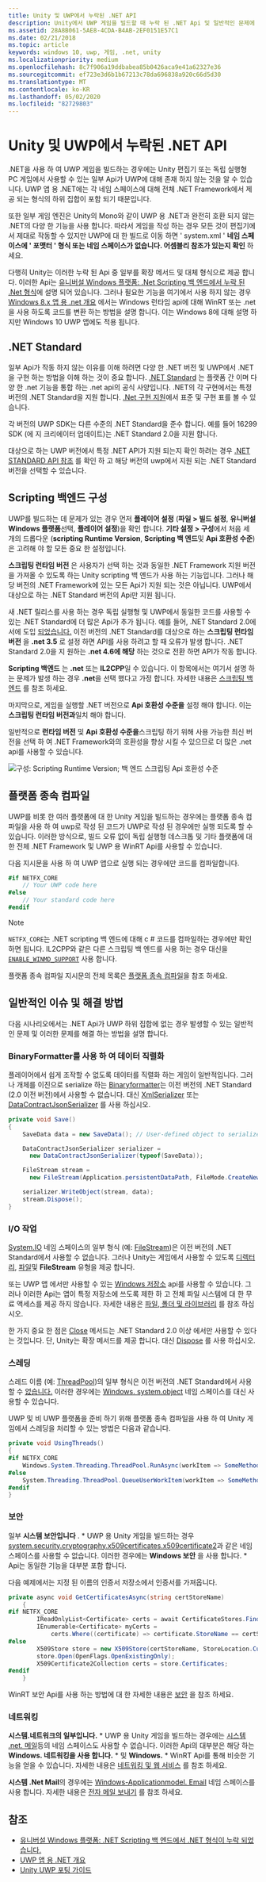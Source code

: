 ```yaml
---
title: Unity 및 UWP에서 누락된 .NET API
description: Unity에서 UWP 게임을 빌드할 때 누락 된 .NET Api 및 일반적인 문제에 대 한 해결 방법을 알아봅니다.
ms.assetid: 28A8B061-5AE8-4CDA-B4AB-2EF0151E57C1
ms.date: 02/21/2018
ms.topic: article
keywords: windows 10, uwp, 게임, .net, unity
ms.localizationpriority: medium
ms.openlocfilehash: 8c7f906a19ddbabea85b0426aca9e41a62327e36
ms.sourcegitcommit: ef723e3d6b1b67213c78da696838a920c66d5d30
ms.translationtype: MT
ms.contentlocale: ko-KR
ms.lasthandoff: 05/02/2020
ms.locfileid: "82729803"
---
```

# <a name="missing-net-apis-in-unity-and-uwp"></a>Unity 및 UWP에서 누락된 .NET API

.NET을 사용 하 여 UWP 게임을 빌드하는 경우에는 Unity 편집기 또는 독립 실행형 PC 게임에서 사용할 수 있는 일부 Api가 UWP에 대해 존재 하지 않는 것을 알 수 있습니다. UWP 앱 용 .NET에는 각 네임 스페이스에 대해 전체 .NET Framework에서 제공 되는 형식의 하위 집합이 포함 되기 때문입니다.

또한 일부 게임 엔진은 Unity의 Mono와 같이 UWP 용 .NET과 완전히 호환 되지 않는 .NET의 다양 한 기능을 사용 합니다. 따라서 게임을 작성 하는 경우 모든 것이 편집기에서 제대로 작동할 수 있지만 UWP에 대 한 빌드로 이동 하면 ' system.xml ' **네임 스페이스에 ' 포맷터 ' 형식 또는 네임 스페이스가 없습니다. 어셈블리 참조가 있는지 확인** 하세요.

다행히 Unity는 이러한 누락 된 Api 중 일부를 확장 메서드 및 대체 형식으로 제공 합니다. 이러한 Api는 [유니버설 Windows 플랫폼: .Net Scripting 백 엔드에서 누락 된 .Net 형식](https://docs.unity3d.com/Manual/windowsstore-missingtypes.html)에 설명 되어 있습니다. 그러나 필요한 기능을 여기에서 사용 하지 않는 경우 [Windows 8.x 앱 용 .net 개요](https://docs.microsoft.com/previous-versions/windows/apps/br230302(v=vs.140)) 에서는 Windows 런타임 api에 대해 WinRT 또는 .net을 사용 하도록 코드를 변환 하는 방법을 설명 합니다. 이는 Windows 8에 대해 설명 하지만 Windows 10 UWP 앱에도 적용 됩니다.

## <a name="net-standard"></a>.NET Standard

일부 Api가 작동 하지 않는 이유를 이해 하려면 다양 한 .NET 버전 및 UWP에서 .NET을 구현 하는 방법을 이해 하는 것이 중요 합니다. [.NET Standard](https://docs.microsoft.com/dotnet/standard/net-standard) 는 플랫폼 간 이며 다양 한 .net 기능을 통합 하는 .net api의 공식 사양입니다. .NET의 각 구현에서는 특정 버전의 .NET Standard을 지원 합니다. [.Net 구현 지원](https://docs.microsoft.com/dotnet/standard/net-standard#net-implementation-support)에서 표준 및 구현 표를 볼 수 있습니다.

각 버전의 UWP SDK는 다른 수준의 .NET Standard을 준수 합니다. 예를 들어 16299 SDK (에 지 크리에이터 업데이트)는 .NET Standard 2.0을 지원 합니다.

대상으로 하는 UWP 버전에서 특정 .NET API가 지원 되는지 확인 하려는 경우 [.NET STANDARD API 참조](https://docs.microsoft.com/dotnet/api/index?view=netstandard-2.0) 를 확인 하 고 해당 버전의 uwp에서 지원 되는 .NET Standard 버전을 선택할 수 있습니다.

## <a name="scripting-backend-configuration"></a>Scripting 백엔드 구성

UWP를 빌드하는 데 문제가 있는 경우 먼저 **플레이어 설정** (**파일 > 빌드 설정**, **유니버설 Windows 플랫폼**선택, **플레이어 설정**)을 확인 합니다. **기타 설정 > 구성**에서 처음 세 개의 드롭다운 (**scripting Runtime Version**, **Scripting 백 엔드**및 **Api 호환성 수준**)은 고려해 야 할 모든 중요 한 설정입니다.

**스크립팅 런타임 버전** 은 사용자가 선택 하는 것과 동일한 .NET Framework 지원 버전을 가져올 수 있도록 하는 Unity scripting 백 엔드가 사용 하는 기능입니다. 그러나 해당 버전의 .NET Framework에 있는 모든 Api가 지원 되는 것은 아닙니다. UWP에서 대상으로 하는 .NET Standard 버전의 Api만 지원 됩니다.

새 .NET 릴리스를 사용 하는 경우 독립 실행형 및 UWP에서 동일한 코드를 사용할 수 있는 .NET Standard에 더 많은 Api가 추가 됩니다. 예를 들어, .NET Standard 2.0에서에 도입 [되었습니다.](https://docs.microsoft.com/dotnet/api/system.runtime.serialization.json) 이전 버전의 .NET Standard를 대상으로 하는 **스크립팅 런타임 버전** 을 **.net 3.5** 로 설정 하면 API를 사용 하려고 할 때 오류가 발생 합니다. .NET Standard 2.0을 지 원하는 **.net 4.6에 해당** 하는 것으로 전환 하면 API가 작동 합니다.

**Scripting 백엔드** 는 **.net** 또는 **IL2CPP**일 수 있습니다. 이 항목에서는 여기서 설명 하는 문제가 발생 하는 경우 **.net**을 선택 했다고 가정 합니다. 자세한 내용은 [스크립팅 백 엔드](https://docs.unity3d.com/Manual/windowsstore-scriptingbackends.html) 를 참조 하세요.

마지막으로, 게임을 실행할 .NET 버전으로 **Api 호환성 수준을** 설정 해야 합니다. 이는 **스크립팅 런타임 버전과**일치 해야 합니다.

일반적으로 **런타임 버전** 및 **Api 호환성 수준을**스크립팅 하기 위해 사용 가능한 최신 버전을 선택 하 여 .NET Framework와의 호환성을 향상 시킬 수 있으므로 더 많은 .net api를 사용할 수 있습니다.

![구성: Scripting Runtime Version; 백 엔드 스크립팅 Api 호환성 수준](images/missing-dot-net-apis-in-unity-1.png)

## <a name="platform-dependent-compilation"></a>플랫폼 종속 컴파일

UWP를 비롯 한 여러 플랫폼에 대 한 Unity 게임을 빌드하는 경우에는 플랫폼 종속 컴파일을 사용 하 여 uwp로 작성 된 코드가 UWP로 작성 된 경우에만 실행 되도록 할 수 있습니다. 이러한 방식으로, 빌드 오류 없이 독립 실행형 데스크톱 및 기타 플랫폼에 대 한 전체 .NET Framework 및 UWP 용 WinRT Api를 사용할 수 있습니다.

다음 지시문을 사용 하 여 UWP 앱으로 실행 되는 경우에만 코드를 컴파일합니다.

```csharp
#if NETFX_CORE
    // Your UWP code here
#else
    // Your standard code here
#endif
```

> [!NOTE]
> `NETFX_CORE`는 .NET scripting 백 엔드에 대해 c # 코드를 컴파일하는 경우에만 확인 하면 됩니다. IL2CPP와 같은 다른 스크립팅 백 엔드를 사용 하는 경우 대신을 [`ENABLE_WINMD_SUPPORT`](https://docs.unity3d.com/Manual/windowsstore-code-snippets.html) 사용 합니다.

플랫폼 종속 컴파일 지시문의 전체 목록은 [플랫폼 종속 컴파일](https://docs.unity3d.com/Manual/PlatformDependentCompilation.html)을 참조 하세요.

## <a name="common-issues-and-workarounds"></a>일반적인 이슈 및 해결 방법

다음 시나리오에서는 .NET Api가 UWP 하위 집합에 없는 경우 발생할 수 있는 일반적인 문제 및 이러한 문제를 해결 하는 방법을 설명 합니다.

### <a name="data-serialization-using-binaryformatter"></a>BinaryFormatter를 사용 하 여 데이터 직렬화

플레이어에서 쉽게 조작할 수 없도록 데이터를 직렬화 하는 게임이 일반적입니다. 그러나 개체를 이진으로 serialize 하는 [Binaryformatter](https://docs.microsoft.com/dotnet/api/system.runtime.serialization.formatters.binary.binaryformatter)는 이전 버전의 .NET Standard (2.0 이전 버전)에서 사용할 수 없습니다. 대신 [XmlSerializer](https://docs.microsoft.com/dotnet/api/system.xml.serialization.xmlserializer) 또는 [DataContractJsonSerializer](https://docs.microsoft.com/dotnet/api/system.runtime.serialization.json.datacontractjsonserializer) 를 사용 하십시오.

```csharp
private void Save()
{
    SaveData data = new SaveData(); // User-defined object to serialize

    DataContractJsonSerializer serializer = 
      new DataContractJsonSerializer(typeof(SaveData));

    FileStream stream = 
      new FileStream(Application.persistentDataPath, FileMode.CreateNew);

    serializer.WriteObject(stream, data);
    stream.Dispose();
}
```

### <a name="io-operations"></a>I/O 작업

[System.IO](https://docs.microsoft.com/dotnet/api/system.io) 네임 스페이스의 일부 형식 (예: [FileStream](https://docs.microsoft.com/dotnet/api/system.io.filestream))은 이전 버전의 .NET Standard에서 사용할 수 없습니다. 그러나 Unity는 게임에서 사용할 수 있도록 [디렉터리](https://docs.microsoft.com/dotnet/api/system.io.directory), [파일](https://docs.microsoft.com/dotnet/api/system.io.file)및 **FileStream** 유형을 제공 합니다.

또는 UWP 앱 에서만 사용할 수 있는 [Windows 저장소](https://docs.microsoft.com/uwp/api/Windows.Storage) api를 사용할 수 있습니다. 그러나 이러한 Api는 앱이 특정 저장소에 쓰도록 제한 하 고 전체 파일 시스템에 대 한 무료 액세스를 제공 하지 않습니다. 자세한 내용은 [파일, 폴더 및 라이브러리](https://docs.microsoft.com/windows/uwp/files/) 를 참조 하십시오.

한 가지 중요 한 점은 [Close](https://docs.microsoft.com/dotnet/api/system.io.stream.close) 메서드는 .NET Standard 2.0 이상 에서만 사용할 수 있다는 것입니다. 단, Unity는 확장 메서드를 제공 합니다. 대신 [Dispose](https://docs.microsoft.com/dotnet/api/system.io.stream.dispose) 를 사용 하십시오.

### <a name="threading"></a>스레딩

스레드 이름 (예: [ThreadPool](https://docs.microsoft.com/dotnet/api/system.threading.threadpool))의 일부 형식은 이전 버전의 .NET Standard에서 사용할 수 [없습니다.](https://docs.microsoft.com/dotnet/api/system.threading) 이러한 경우에는 [Windows. system.object](https://docs.microsoft.com/uwp/api/windows.system.threading) 네임 스페이스를 대신 사용할 수 있습니다.

UWP 및 비 UWP 플랫폼을 준비 하기 위해 플랫폼 종속 컴파일을 사용 하 여 Unity 게임에서 스레딩을 처리할 수 있는 방법은 다음과 같습니다.

```csharp
private void UsingThreads()
{
#if NETFX_CORE
    Windows.System.Threading.ThreadPool.RunAsync(workItem => SomeMethod());
#else
    System.Threading.ThreadPool.QueueUserWorkItem(workItem => SomeMethod());
#endif
}
```

### <a name="security"></a>보안

일부 **시스템 보안입니다** . * UWP 용 Unity 게임을 빌드하는 경우 [system.security.cryptography.x509certificates.x509certificate2](https://docs.microsoft.com/dotnet/api/system.security.cryptography.x509certificates?view=netstandard-2.0)과 같은 네임 스페이스를 사용할 수 없습니다. 이러한 경우에는 **Windows 보안** 을 사용 합니다. * Api는 동일한 기능을 대부분 포함 합니다.

다음 예제에서는 지정 된 이름의 인증서 저장소에서 인증서를 가져옵니다.

```cs
private async void GetCertificatesAsync(string certStoreName)
    {
#if NETFX_CORE
        IReadOnlyList<Certificate> certs = await CertificateStores.FindAllAsync();
        IEnumerable<Certificate> myCerts = 
            certs.Where((certificate) => certificate.StoreName == certStoreName);
#else
        X509Store store = new X509Store(certStoreName, StoreLocation.CurrentUser);
        store.Open(OpenFlags.OpenExistingOnly);
        X509Certificate2Collection certs = store.Certificates;
#endif
    }
```

WinRT 보안 Api를 사용 하는 방법에 대 한 자세한 내용은 [보안](https://docs.microsoft.com/windows/uwp/security/) 을 참조 하세요.

### <a name="networking"></a>네트워킹

**시스템&period;네트워크의 일부입니다.** * UWP 용 Unity 게임을 빌드하는 경우에는 [시스템 .net. 메일](https://docs.microsoft.com/dotnet/api/system.net.mail?view=netstandard-2.0)등의 네임 스페이스도 사용할 수 없습니다. 이러한 Api의 대부분은 해당 하는 **Windows. 네트워킹을 사용 합니다.** * 및 **Windows.** * WinRT Api를 통해 비슷한 기능을 얻을 수 있습니다. 자세한 내용은 [네트워킹 및 웹 서비스](https://docs.microsoft.com/windows/uwp/networking/) 를 참조 하세요.

**시스템 .Net Mail**의 경우에는 [Windows-Applicationmodel. Email](https://docs.microsoft.com/uwp/api/windows.applicationmodel.email) 네임 스페이스를 사용 합니다. 자세한 내용은 [전자 메일 보내기](https://docs.microsoft.com/windows/uwp/contacts-and-calendar/sending-email) 를 참조 하세요.

## <a name="see-also"></a>참조

* [유니버설 Windows 플랫폼: .NET Scripting 백 엔드에서 .NET 형식이 누락 되었습니다.](https://docs.unity3d.com/Manual/windowsstore-missingtypes.html)
* [UWP 앱 용 .NET 개요](https://docs.microsoft.com/previous-versions/windows/apps/br230302(v=vs.140))
* [Unity UWP 포팅 가이드](https://unity3d.com/partners/microsoft/porting-guides)